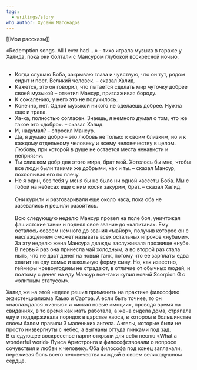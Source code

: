 ```yaml
---
tags:
  - writings/story
who_author: Хусейн Магомадов
---
```

[[Мои рассказы]]


«Redemption songs. All I ever had …» - тихо играла музыка в гараже у Халида, пока они болтали с Мансуром глубокой воскресной ночью.  
⠀  
- Когда слушаю Боба, закрываю глаза и чувствую, что он тут, рядом сидит и поет. Великий человек. – сказал Халид.
- Кажется, это он говорил, что пытается сделать мир чуточку добрее своей музыкой – ответил Мансур, приглаживая бороду.
- К сожалению, у него это не получилось.
- Конечно, нет. Одной музыкой никого не сделаешь добрее. Нужна еще и трава.
- Ха-ха, полностью согласен. Знаешь, я немного думал о том, что же такое это «добро». – сказал Халид.
- И, надумал? – спросил Мансур.
- Да, я думаю добро – это любовь не только к своим близким, но и к каждому отдельному человеку и всему человечеству в целом. Любовь, при которой в душе не остается места ненависти и неприязни.
- Ты слишком добр для этого мира, брат мой. Хотелось бы мне, чтобы все люди были такими же добрыми, как и ты. – сказал Мансур, похлопывая его по плечу.
- Не я один, без тебя у меня бы не было ни одной кассеты Боба. Мы с тобой на небесах еще с ним косяк закурим, брат. – сказал Халид.  
⠀  
Они курили и разговаривали еще около часа, пока оба не зазевались и решили разойтись.  
⠀  
Всю следующую неделю Мансур провел на поле боя, уничтожая фашистские танки и поднял свое звание до «капитана». Ему осталось совсем немного до звания «майор», получив которое он с наслаждением сможет называть всех остальных игроков «нубами». За эту неделю жена Мансура дважды заслуживала прозвище «нуб». В первый раз она принесла чай холодным, а во второй раз стала ныть, что не даст денег на новый танк, потому что ее зарплаты едва хватит на еду семье и школьную форму сыну. Но, как известно, геймеры чревоугодием не страдают, в отличие от обычных людей, и поэтому с денег на еду Мансур все-таки купил новый Scorpion G с «элитным статусом».  
  
Халид же на этой неделе решил применить на практике философию экзистенциализма Камю и Сартра. А если быть точнее, то он «наслаждался жизнью» и «искал новые эмоции», проводя время на свиданиях, в то время как мать работала, а жена сидела дома, стряпала еду и поддерживала порядок в царстве хаоса, в котором в большинстве своем балом правили 3 маленьких ангела. Ангелы, которые были не просто низвергнуты с небес, а выгнаны оттуда пинками под зад.  
В следующее воскресенье парни открыли для себя песню «What a wonderful world» Луиса Армстронга и философствовали о вопросе сочувствия и любви к человеку. Оба философа под конец заплакали, переживая боль всего человечества каждый в своем великодушном сердце.